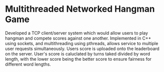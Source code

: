 # Multithreaded Networked Hangman Game
Developed a TCP client/server system which would allow users to play hangman and compete scores against one another. 
Implemented in C++ using sockets, and multithreading using pthreads, allows service to multiple user requests simultaneously.
Users score is uploaded onto the leaderboard on the server.
User's score is caluclated by turns taked divided by word length, with the lower score being the better score to ensure fairness for different word lengths.
